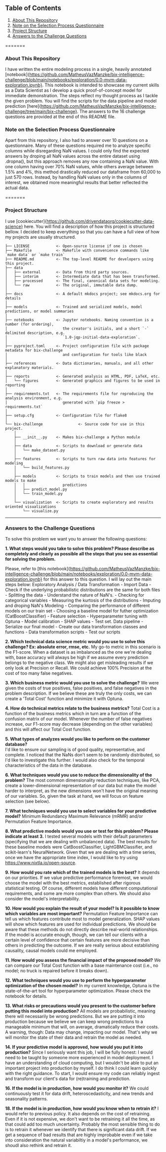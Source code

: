 ## Table of Contents

1. [About This Repository](#about-this-repository)
2. [Note on the Selection Process Questionnaire](#note-on-the-selection-process-questionnaire)
3. [Project Structure](#project-structure)
4. [Answers to the Challenge Questions](#answers-to-the-challenge-questions)


=======
### About This Repository
I have written the entire modeling process in a single, heavily annotated [notebook]{https://github.com/MatheusVazManzke/bix-intelligence-challenge/blob/main/notebooks/exploration/0.0-mvm-data-exploration.ipynb}. This notebook is intended to showcase my current skills as a Data Scientist as I develop a quick proof-of-concept model for immediate demonstration. The steps reflect my thought process as I tackle the given problem. You will find the scripts for the data pipeline and model prediction [here]{https://github.com/MatheusVazManzke/bix-intelligence-challenge/tree/main/bix-challenge}. The answers to the 16 challenge questions are provided at the end of this README file.


### Note on the Selection Process Questionnaire

Apart from this repository, I also had to answer over 10 questions on a questionnaire. Many of these questions required me to analyze specific columns while disregarding NaN values. I could only find the expected answers by droping all NaN values across the entire dataset using .dropna(), but this approach removes any row containing a NaN value. With one column having over 70% NaN values, while others average between 1.5% and 4%, this method drastically reduced our dataframe from 60,000 to just 570 rows. Instead, by handling NaN values only in the columns of interest, we obtained more meaningful results that better reflected the actual data.

=======

### Project Structure

I use [cookiecutter]{https://github.com/drivendataorg/cookiecutter-data-science} here. You will find a description of how this project is structured bellow. I decided to keep everything so that you can have a full view of how my projects are usually structured.


```
├── LICENSE            <- Open-source license if one is chosen
├── Makefile           <- Makefile with convenience commands like `make data` or `make train`
├── README.md          <- The top-level README for developers using this project.
├── data
│   ├── external       <- Data from third party sources.
│   ├── interim        <- Intermediate data that has been transformed.
│   ├── processed      <- The final, canonical data sets for modeling.
│   └── raw            <- The original, immutable data dump.
│
├── docs               <- A default mkdocs project; see mkdocs.org for details
│
├── models             <- Trained and serialized models, model predictions, or model summaries
│
├── notebooks          <- Jupyter notebooks. Naming convention is a number (for ordering),
│                         the creator's initials, and a short `-` delimited description, e.g.
│                         `1.0-jqp-initial-data-exploration`.
│
├── pyproject.toml     <- Project configuration file with package metadata for bix-challenge
│                         and configuration for tools like black
│
├── references         <- Data dictionaries, manuals, and all other explanatory materials.
│
├── reports            <- Generated analysis as HTML, PDF, LaTeX, etc.
│   └── figures        <- Generated graphics and figures to be used in reporting
│
├── requirements.txt   <- The requirements file for reproducing the analysis environment, e.g.
│                         generated with `pip freeze > requirements.txt`
│
├── setup.cfg          <- Configuration file for flake8
│
└── bix-challenge                <- Source code for use in this project.
    │
    ├── __init__.py    <- Makes bix-challenge a Python module
    │
    ├── data           <- Scripts to download or generate data
    │   └── make_dataset.py
    │
    ├── features       <- Scripts to turn raw data into features for modeling
    │   └── build_features.py
    │
    ├── models         <- Scripts to train models and then use trained models to make
    │   │                 predictions
    │   ├── predict_model.py
    │   └── train_model.py
    │
    └── visualization  <- Scripts to create exploratory and results oriented visualizations
        └── visualize.py
```

--------

### Answers to the Challenge Questions

To solve this problem we want you to answer the following questions:

**1. What steps would you take to solve this problem? Please describe as completely and clearly as possible all the steps that you see as essential for solving the problem.**
    
Please, refer to [this notebook]{https://github.com/MatheusVazManzke/bix-intelligence-challenge/blob/main/notebooks/exploration/0.0-mvm-data-exploration.ipynb} for this answer to      this question. I will lay out the main steps below:
       Exploratory Analysis / Data Transformation
        - Import Data
        - Check if the underlying probabilistic distributions are the same for both files
        - Splitting the data
        - Understand the nature of NaN's.
        - Checking for categorical variables
        - Measuring the kurtosis of the distributions
        - Imputing and droping NaN's 
        Modeling
        - Comparing the performance of different models on our train set
        - Choosing a baseline model for futher optimization (CatBoostClassifier)
        - Feature selection
        - Hyperparameter tuning with Optuna
        - Model calibration
        - SHAP values
        - Test set. 
        Data pipeline
        - Serialize our final model
        - Create our data transformation classes and functions
        - Data transformation scripts
        - Test our scripts
        
**2. Which technical data science metric would you use to solve this challenge? Ex: absolute error, rmse, etc.**
    My go-to metric in this scenario is the F1-score. When a dataset is as imbalanced as the one we're dealing with, base accuracy will always be high if we assume every prediction belongs to the negative class. We might also get misleading results if we only look at Precision or Recall. We could achieve 100% Precision at the cost of too many false negatives.
   
**3. Which business metric would you use to solve the challenge?** 
    We were given the costs of true positives, false positives, and false negatives in the problem description. If we believe these are truly the only costs, we can create a 'Total Cost' function and minimize it with Optuna.

**4. How do technical metrics relate to the business metrics?** 
    Total Cost is a function of the business metrics which in turn are a function of the confusion matrix of our model. Whenever the number of false negatives increase, our F1-score may decrease (depending on the other variables) and this will affect our Total Cost function.
   
**5. What types of analyzes would you like to perform on the customer database?**    
    I'd like to ensure our sampling is of good quality, representative, and complete. I noticed that the NaNs don't seem to be randomly distributed, so I'd like to investigate this further. I would also check for the temporal characteristics of the data in the database.
    
**6. What techniques would you use to reduce the dimensionality of the problem?** 
    The most common dimensionality reduction techniques, like PCA, create a lower-dimensional representation of our data but make the model harder to interpret, as the new dimensions won't have the original meaning of our variables. So, given the task at hand, we will focus on feature selection (see below).
    
**7. What techniques would you use to select variables for your predictive model?**
    Minimum Redundancy Maximum Relevance (mRMR) and/or Permutation Feature Importance. 
    
**8. What predictive models would you use or test for this problem? Please indicate at least 3.**
    I tested several models with their default parameters (specifying that we are dealing with unbalanced data). The best results for these baseline models were CatBoostClassifier, LightGBMClassifier, and scikit-learn's NeuralNetwork. Given that we are dealing with a time series, once we have the appropriate time index, I would like to try using https://www.nixtla.io/open-source.
    
**9. How would you rate which of the trained models is the best?**
    It depends on our priorities. If we value predictive performance foremost, we would choose the model with the best metrics, established after rigorous statistical testing. Of course, different models have different computational requirements, and some are more complex than others. We should also consider the model's interpretability.

**10. How would you explain the result of your model? Is it possible to know which variables are most important?** 
    Permutation Feature Importance can tell us which features contribute most to model generalization. SHAP values will show which features are used for individual predictions. We should be aware that these methods do not directly describe real-world relationships. If the model is accurate enough, though, we can tell our clients with a certain level of confidence that certain features are more decisive than others in predicting the outcome. If we are really serious about establishing causality, causal models could me employed.

**11. How would you assess the financial impact of the proposed model?**
   We can compare our Total Cost function with a base maintenance cost (i.e., no model; no truck is repaired before it breaks down).

**12. What techniques would you use to perform the hyperparameter optimization of the chosen model?** 
    In my current knowledge, Optuna is the state-of-the-art tool for hyperparameter optimization. Please check the notebook for details.
    
**13. What risks or precautions would you present to the customer before putting this model into production?**
    All models are probabilistic, meaning there will necessarily be wrong predictions. But we are putting it into production because we believe we can keep wrong predictions to a manageable minimum that will, on average, dramatically reduce their costs. A warning, though: Data may change, impacting our model. That's why we will monitor the state of their data and retrain the model as needed.

**14. If your predictive model is approved, how would you put it into production?**
    Since I seriously want this job, I will be fully honest: I would need to be taught by someone more experienced in model deployment. I have an understanding of cloud computing, but I wouldn't be able to put an important project into production by myself. I do think I could learn quickly with the right guidance. To start, I would ensure my code can reliably ingest and transform our client's data for (re)training and prediction. 
    
**16. If the model is in production, how would you monitor it?**
    We could continuously test it for data drift, heteroscedasticity, and new trends and seasonality patterns.      
    
**18. If the model is in production, how would you know when to retrain it?** 
    I would refer to previous policy. It also depends on the cost of retraining. Even if it is not expensive, we don't want to be retraining it all the time, as that could add too much uncertainty. Probably the most sensible thing to do is to retrain it whenever we identify that there is significant data drift. If we get a sequence of bad results that are highly improbable even if we take into consideration the natural variabiltiy in a model's performance, we shoudl also rethink and retrain it.

